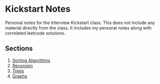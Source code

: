 # Kickstart Notes

Personal notes for the Interview Kickstart class. This does not include any material directly from the class. It includes my personal notes along with correlated leetcode solutions.

## Sections

1. [Sorting Algorithms](./1_sorting_algorithms)
2. [Recursion](./2_recursion)
3. [Trees](./3_trees)
4. [Graphs](./4_graphs)
